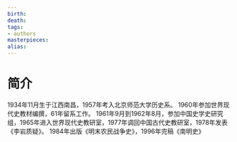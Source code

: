 ```yaml
---
birth:
death:
tags:
- authors
masterpieces:
alias:
---
```

# 简介
1934年11月生于江西南昌，1957年考入北京师范大学历史系。
1960年参加世界现代史教材编撰，61年留系工作。
1961年9月到1962年8月，参加中国史学史研究组，1965年进入世界现代史教研室，1977年调回中国古代史教研室，1978年发表《李岩质疑》。
1984年出版《明末农民战争史》，1996年完稿《南明史》
